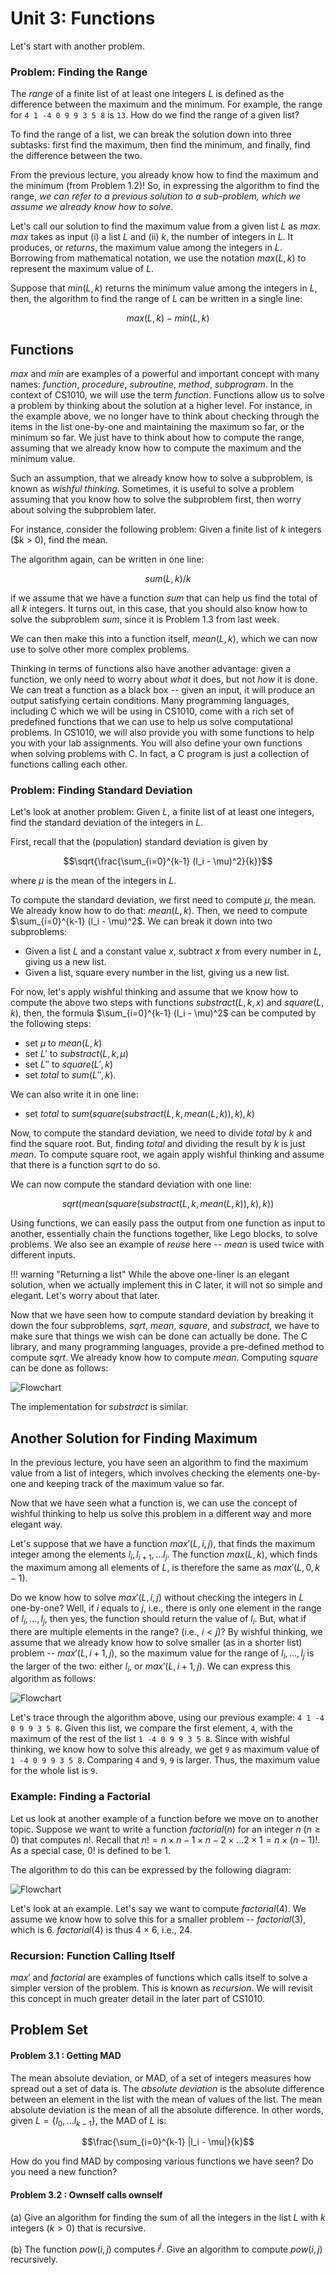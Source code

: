 # Unit 3: Functions

Let's start with another problem.

### Problem: Finding the Range 

The _range_ of a finite list of at least one integers $L$ is defined as the difference between the maximum and the minimum.  For example, the range for `4 1 -4 0 9 9 3 5 8` is `13`.  How do we find the range of a given list? 

To find the range of a list, we can break the solution down into three subtasks: first find the maximum, then find the minimum, and finally, find the difference between the two.  

From the previous lecture, you already know how to find the maximum and the minimum (from Problem 1.2)!  So, in expressing the algorithm to find the range, _we can refer to a previous solution to a sub-problem, which we assume we already know how to solve_.  

Let's call our solution to find the maximum value from a given list $L$ as $max$.  $max$ takes as input (i) a list $L$ and (ii) $k$, the number of integers in $L$.  It produces, or _returns_, the maximum value among the integers in $L$.  Borrowing from mathematical notation, we use the notation $max(L, k)$ to represent the maximum value of $L$.  

Suppose that $min(L,k)$ returns the minimum value among the integers in $L$, then, the algorithm to find the range of $L$ can be written in a single line: 

$$max(L, k) - min(L, k)$$

## Functions

$max$ and $min$ are examples of a powerful and important concept with many names: _function_, _procedure_, _subroutine_, _method_, _subprogram_.  In the context of CS1010, we will use the term _function_.  Functions allow us to solve a problem by thinking about the solution at a higher level.  For instance, in the example above, we no longer have to think about checking through the items in the list one-by-one and maintaining the maximum so far, or the minimum so far.  We just have to think about how to compute the range, assuming that we already know how to compute the maximum and the minimum value.

Such an assumption, that we already know how to solve a subproblem, is known as _wishful thinking_.  Sometimes, it is useful to solve a problem assuming that you know how to solve the subproblem first, then worry about solving the subproblem later.  

For instance, consider the following problem: Given a finite list of $k$ integers ($k > 0), find the mean.  

The algorithm again, can be written in one line:

$$sum(L, k) / k$$

if we assume that we have a function $sum$ that can help us find the total of all $k$ integers.  It turns out, in this case, that you should also know how to solve the subproblem $sum$, since it is Problem 1.3 from last week.

We can then make this into a function itself, $mean(L, k)$, which we can now use to solve other more complex problems.

Thinking in terms of functions also have another advantage: given a function, we only need to worry about _what_ it does, but not _how_ it is done.   We can treat a function as a black box -- given an input, it will produce an output satisfying certain conditions.  Many programming languages, including C which we will be using in CS1010, come with a rich set of predefined functions that we can use to help us solve computational problems.  In CS1010, we will also provide you with some functions to help you with your lab assignments.  You will also define your own functions when solving problems with C.  In fact, a C program is just a collection of functions calling each other.

### Problem: Finding Standard Deviation

Let's look at another problem: Given $L$, a finite list of at least one integers, find the standard deviation of the integers in $L$.  

First, recall that the (population) standard deviation is given by 

$$\sqrt{\frac{\sum_{i=0}^{k-1} (l_i - \mu)^2}{k}}$$

where $\mu$ is the mean of the integers in $L$.

To compute the standard deviation, we first need to compute $\mu$, the mean.   We already know how to do that: $mean(L, k)$.  Then, we need to compute $\sum_{i=0}^{k-1} (l_i - \mu)^2$.  We can break it down into two subproblems:

- Given a list $L$ and a constant value $x$, subtract $x$ from every number in $L$, giving us a new list.
- Given a list, square every number in the list, giving us a new list.

For now, let's apply wishful thinking and assume that we know how to compute the above two steps with functions $substract(L, k, x)$ and $square(L, k)$, then, the formula $\sum_{i=0}^{k-1} (l_i - \mu)^2$ can be computed by the following steps:

- set $\mu$ to $mean(L, k)$
- set $L'$ to $substract(L, k, \mu)$
- set $L''$ to $square(L', k)$
- set $total$ to $sum(L'', k)$.

We can also write it in one line:

- set $total$ to $sum(square(substract(L, k, mean(L, k)), k), k)$

Now, to compute the standard deviation, we need to divide $total$ by $k$ and find the square root.  But, finding $total$ and dividing the result by $k$ is just $mean$.  To compute square root, we again apply wishful thinking and assume that there is a function $sqrt$ to do so.

We can now compute the standard deviation with one line: 

$$sqrt(mean(square(substract(L, k, mean(L, k)), k), k))$$

Using functions, we can easily pass the output from one function as input to another, essentially chain the functions together, like Lego blocks, to solve problems.  We also see an example of _reuse_ here -- $mean$ is used twice with different inputs.

!!! warning "Returning a list"
    While the above one-liner is an elegant solution, when we actually implement this in C later, it will not so simple and elegant.  Let's worry about that later.

Now that we have seen how to compute standard deviation by breaking it down the four subproblems, $sqrt$, $mean$, $square$, and $substract$, we have to make sure that things we wish can be done can actually be done.  The C library, and many programming languages, provide a pre-defined method to compute $sqrt$.  We already know how to compute $mean$.  Computing $square$ can be done as follows:

![Flowchart](figures/max-flowchart/max-flowchart.011.png)

The implementation for $substract$ is similar.

## Another Solution for Finding Maximum

In the previous lecture, you have seen an algorithm to find the maximum value from a list of integers, which involves checking the elements one-by-one and keeping track of the maximum value so far.

Now that we have seen what a function is, we can use the concept of wishful thinking to help us solve this problem in a different way and more elegant way.

Let's suppose that we have a function $max'(L, i, j)$, that finds the maximum integer among the elements $l_i, l_{i+1}, ... l_j$.  The function $max(L, k)$, which finds the maximum among all elements of $L$, is therefore the same as $max'(L, 0, k-1)$.

Do we know how to solve $max'(L, i, j)$ without checking the integers in $L$ one-by-one?  Well, if $i$ equals to $j$, i.e., there is only one element in the range of $l_i, ..., l_j$, then yes, the function should return the value of $l_i$.  But, what if there are multiple elements in the range? (i.e., $i < j$)?  By wishful thinking, we assume that we already know how to solve smaller (as in a shorter list) problem -- $max'(L, i+1, j)$, so the maximum value for the range of $l_i, ..., l_j$ is the larger of the two: either $l_i$, or $max'(L, i+1, j)$.  We can express this algorithm as follows:

![Flowchart](figures/max-flowchart/max-flowchart.009.png)

Let's trace through the algorithm above, using our previous example: `4 1 -4 0 9 9 3 5 8`.  Given this list, we compare the first element, `4`, with the maximum of the rest of the list `1 -4 0 9 9 3 5 8`.  Since with wishful thinking, we know how to solve this already, we get `9` as maximum value of `1 -4 0 9 9 3 5 8`.  Comparing `4` and `9`, `9` is larger. Thus, the maximum value for the whole list is `9`.

### Example: Finding a Factorial
Let us look at another example of a function before we move on to another topic.  Suppose we want to write a function $factorial(n)$ for an integer $n$ ($n \ge 0$) that computes $n!$. Recall that $n! = n \times n - 1 \times n - 2 \times ... 2 \times 1 = n \times (n-1)!$.  As a special case, $0!$ is defined to be $1$.

The algorithm to do this can be expressed by the following diagram:

![Flowchart](figures/max-flowchart/max-flowchart.010.png)

Let's look at an example.  Let's say we want to compute $factorial(4)$.  We assume we know how to solve this for a smaller problem --  $factorial(3)$, which is 6.  $factorial(4)$ is thus 4 $\times$ 6, i.e., 24.

### Recursion: Function Calling Itself

$max'$ and $factorial$ are examples of functions which calls itself to solve a simpler version of the problem.  This is known as _recursion_.  We will revisit this concept in much greater detail in the later part of CS1010.


## Problem Set

#### Problem 3.1 : Getting MAD

The mean absolute deviation, or MAD, of a set of integers measures how spread out a set of data is.  The _absolute deviation_ is the absolute difference between an element in the list with the mean of values of the list.  The mean absolute deviation is the mean of all the absolute difference.  In other words, given $L = \{l_0, ... l_{k-1}\}$, the MAD of $L$ is:

$$\frac{\sum_{i=0}^{k-1} |l_i - \mu|}{k}$$

How do you find MAD by composing various functions we have seen?  Do you need a new function?

#### Problem 3.2 : Ownself calls ownself

(a) Give an algorithm for finding the sum of all the integers in the list $L$ with $k$ integers ($k > 0$) that is recursive.

(b) The function $pow(i, j)$ computes $i^j$.  Give an algorithm to compute $pow(i, j)$ recursively.
